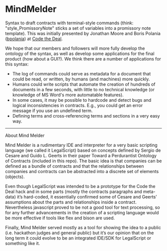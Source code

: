 MindMelder
==========

Syntax to draft contracts with terminal-style commands (think: "style_PromissoryNote" sticks a set of variables into a 
promissory note template).  This was initially presented by Jonathan Moore and Boris Polania ([bpolania](https://github.com/bpolania)) at [Code the Deal](http://codethedeal.com).  

We hope that our members and followers will more fully develop the ontology of the syntax, as well as develop some applications for the final product (how about a GUI?).  We think there are a number of applications for this syntax:

* The log of commands could serve as metadata for a document that could be read, or written, by humans (and machines) more quickly.
* Humans could write scripts that automate the creation of hundreds of documents in a few seconds, with little to no technical knowledge (or knowledge of MS Word's more automatable features).
* In some cases, it may be possible to hardcode and detect bugs and logical inconsistencies in contracts.  E.g., you could get an error message if you use an undefined term.
* Defining terms and cross-referencing terms and sections in a very easy way.

-----

About Mind Melder

Mind Melder is a rudimentary IDE and interpreter for a very basic scripting language (we called it LegalScript) based on concepts defined by Sergio de Cesare and Guido L. Geerts in their paper Toward a Perdurantist Ontology of Contracts (included in this repo). The basic idea is that companies can be defined as a bundle of contracts and that the relationships between companies and contracts can be abstracted into a discrete set of elements (objects).

Even though LegalScript was intended to be a prototype for the Code the Deal hack and in some parts (mostly the contracts paragraphs and meta-data) it’s hard-coded, it essentially confirmed some of Cesare and Geerts’ assumptions about the parts and relationships inside a contract. Nevertheless javascript proved to be not a good tool for text processing, so for any further advancements in the creation of a scripting language would be more effective if tools like flex and bison are used.

Finally, Mind Melder served mostly as a tool for showing  the idea to a public (i.e. hackathon judges and general public) but it’s our opinion that on the long term it could evolve to be an integrated IDE/SDK for LegalScript or something like it.
